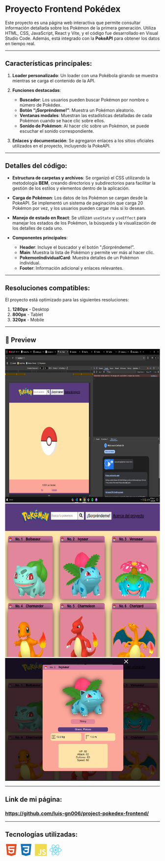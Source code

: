 # Proyecto Frontend Pokédex

Este proyecto es una página web interactiva que permite consultar información detallada sobre los Pokémon de la primera generación. Utiliza HTML, CSS, JavaScript, React y Vite, y el código fue desarrollado en Visual Studio Code. Además, está integrado con la **PokeAPI** para obtener los datos en tiempo real.

---

## Características principales:

1. **Loader personalizado**: Un loader con una Pokébola girando se muestra mientras se carga el contenido de la API.

2. **Funciones destacadas**:
   - **Buscador**: Los usuarios pueden buscar Pokémon por nombre o número de Pokédex.
   - **Botón “¡Sorpréndeme!”**: Muestra un Pokémon aleatorio.
   - **Ventanas modales**: Muestran las estadísticas detalladas de cada Pokémon cuando se hace clic sobre ellos.
   - **Sonido de Pokémon**: Al hacer clic sobre un Pokémon, se puede escuchar el sonido correspondiente.

3. **Enlaces y documentación**: Se agregaron enlaces a los sitios oficiales utilizados en el proyecto, incluyendo la PokeAPI.

---

## Detalles del código:

- **Estructura de carpetas y archivos**: Se organizó el CSS utilizando la metodología **BEM**, creando directorios y subdirectorios para facilitar la gestión de los estilos y elementos dentro de la aplicación.
  
- **Carga de Pokémon**: Los datos de los Pokémon se cargan desde la PokeAPI. Se implementó un sistema de paginación que carga 20 Pokémon por vez, y los usuarios pueden cargar más si lo desean.

- **Manejo de estado en React**: Se utilizan `useState` y `useEffect` para manejar los estados de los Pokémon, la búsqueda y la visualización de los detalles de cada uno.

- **Componentes principales**:
  - **Header**: Incluye el buscador y el botón "¡Sorpréndeme!".
  - **Main**: Muestra la lista de Pokémon y permite ver más al hacer clic.
  - **PokemonIndividualCard**: Muestra detalles de un Pokémon individual.
  - **Footer**: Información adicional y enlaces relevantes.

---

## Resoluciones compatibles:

El proyecto está optimizado para las siguientes resoluciones:

1. **1280px** - Desktop
2. **800px** - Tablet
3. **320px** - Mobile

---

## :stars: Preview

<img src="./public/loader.png"  border="0" width="700" height="500"  />

<img src="./public/main.PNG"  border="0" width="600" height="500"  />

<img src="./public/pokemon.PNG"  border="0" width="700" height="400"  />


---

## Link de mi página:

### https://github.com/luis-gn006/project-pokedex-frontend/

---

## Tecnologías utilizadas:

<img src="https://github.com/devicons/devicon/blob/master/icons/html5/html5-plain.svg" title="HTML5" alt="HTML" width="40" height="40"/>&nbsp;
<img src="https://github.com/devicons/devicon/blob/master/icons/css3/css3-plain.svg" title="CSS3" alt="CSS3" width="40" height="40"/>&nbsp;
<img src="https://github.com/devicons/devicon/blob/master/icons/javascript/javascript-plain.svg" title="JAVASCRIPT" alt="JAVASCRIPT" width="40" height="40"/>&nbsp;
<img src="https://github.com/devicons/devicon/blob/master/icons/react/react-original.svg" title="React" alt="React" width="40" height="40"/>&nbsp;